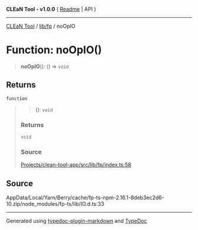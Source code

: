 **CLEaN Tool - v1.0.0** ( [Readme](../../../README.md) \| API )

***

[CLEaN Tool](../../../modules.md) / [lib/fp](../README.md) / noOpIO

# Function: noOpIO()

> **noOpIO**(): () => `void`

## Returns

`function`

> > (): `void`
>
> ### Returns
>
> `void`
>
> ### Source
>
> [Projects/clean-tool-app/src/lib/fp/index.ts:58](https://github.com/yuckyh/clean-tool-app/)
>

## Source

AppData/Local/Yarn/Berry/cache/fp-ts-npm-2.16.1-8deb3ec2d6-10.zip/node\_modules/fp-ts/lib/IO.d.ts:33

***

Generated using [typedoc-plugin-markdown](https://www.npmjs.com/package/typedoc-plugin-markdown) and [TypeDoc](https://typedoc.org/)
